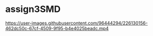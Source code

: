 # assign3SMD

https://user-images.githubusercontent.com/96444294/226130156-462dc50c-67cf-4509-9f95-b4e4025beadc.mp4

